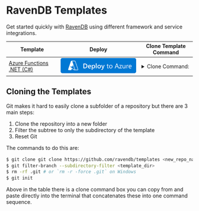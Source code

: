 # RavenDB Templates

Get started quickly with [RavenDB](https://ravendb.net/docs) using different framework and service integrations.

| Template | Deploy | Clone Template Command |
| -------- | ------ | ---------------------- |
| [Azure Functions .NET (C#)](azure-functions/csharp-http) | [![Deploy to Azure](https://raw.githubusercontent.com/Azure/azure-quickstart-templates/master/1-CONTRIBUTION-GUIDE/images/deploytoazure.svg?sanitize=true)](https://portal.azure.com/#create/Microsoft.Template/uri/https%3A%2F%2Fraw.githubusercontent.com%2Fravendb%2Ftemplates%2Fmain%2Fazure-functions%2Fcsharp-http%2Fazuredeploy.json) | <details><summary>Clone Command:</summary> `git clone https://github.com/ravendb/templates ravendb-azure-functions-csharp-http; cd ravendb-azure-functions-csharp-http; git filter-branch --subdirectory-filter azure-functions/csharp-http; rm -rf .git; git init`</details> |

## Cloning the Templates

Git makes it hard to easily clone a subfolder of a repository but there are 3 main steps:

1. Clone the repository into a new folder
1. Filter the subtree to only the subdirectory of the template
1. Reset Git

The commands to do this are:

```sh
$ git clone git clone https://github.com/ravendb/templates <new_repo_name>
$ git filter-branch --subdirectory-filter <template_dir>
$ rm -rf .git # or `rm -r -force .git` on Windows
$ git init
```

Above in the table there is a clone command box you can copy from and paste directly into the terminal that concatenates these into one command sequence.